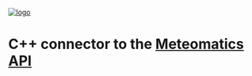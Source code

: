 [![logo](https://www.meteomatics.com/wp-content/uploads/2019/01/meteomatics-logo_trans_sm-1.png)](http://www.meteomatics.com "Meteomatics - Your Experts in Weather Data Processing")

C++ connector to the [Meteomatics API](http://api.meteomatics.com/Overview.html "Documentation Overwiev")
===================================================================================

